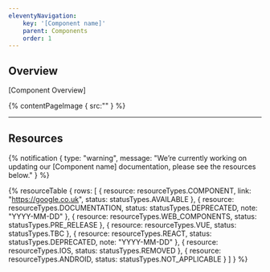 ```yaml
---
eleventyNavigation:
    key: '[Component name]'
    parent: Components
    order: 1
---
```


## Overview
[Component Overview]


{% contentPageImage {
    src:""
} %}

---

## Resources

{% notification {
  type: "warning",
  message: "We’re currently working on updating our [Component name] documentation, please see the resources below."
} %}

{% resourceTable {
    rows: [
        {
            resource: resourceTypes.COMPONENT,
            link: "https://google.co.uk",
            status: statusTypes.AVAILABLE
        },
        {
            resource: resourceTypes.DOCUMENTATION,
            status: statusTypes.DEPRECATED,
            note: "YYYY-MM-DD"
        },
        {
            resource: resourceTypes.WEB_COMPONENTS,
            status: statusTypes.PRE_RELEASE
        },
        {
            resource: resourceTypes.VUE,
            status: statusTypes.TBC
        },
        {
            resource: resourceTypes.REACT,
            status: statusTypes.DEPRECATED,
            note: "YYYY-MM-DD"
        },
        {
            resource: resourceTypes.IOS,
            status: statusTypes.REMOVED
        },
        {
            resource: resourceTypes.ANDROID,
            status: statusTypes.NOT_APPLICABLE
        }
    ]
} %}
